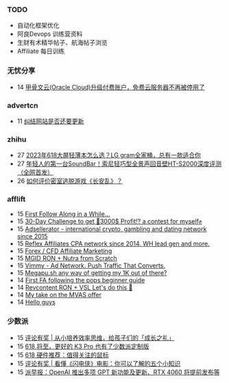 ### TODO
-  自动化框架优化
-  阿良Devops 训练营资料
-  生财有术精华帖子、航海帖子浏览
-  Affiliate 每日训练

### 无忧分享
<!-- ruyo:START -->
-  14 [甲骨文云&lpar;Oracle Cloud&rpar;升级付费账户，免费云服务器不再被停用了](https://51.ruyo.net/18403.html)<!-- ruyo:END -->

### advertcn
<!-- advertcn:START -->
-  11 [纠结网站是否还要更新](https://www.advertcn.com/forum.php?mod=viewthread&tid=110805)<!-- advertcn:END -->

### zhihu
<!-- zhihu:START -->
-  27 [2023年618大屏轻薄本怎么选？LG gram全家桶，总有一款适合你](http://zhuanlan.zhihu.com/p/632641888?utm_campaign=rss&utm_medium=rss&utm_source=rss&utm_content=title)
-  27 [年轻人的第一台SoundBar！索尼轻巧型全景声回音壁HT-S2000深度评测（全网首发）](http://zhuanlan.zhihu.com/p/630990296?utm_campaign=rss&utm_medium=rss&utm_source=rss&utm_content=title)
-  26 [如何评价密室逃脱游戏《长安乱》？](http://www.zhihu.com/question/563950552/answer/3045961312?utm_campaign=rss&utm_medium=rss&utm_source=rss&utm_content=title)<!-- zhihu:END -->

### afflift
<!-- afflift:START -->
-  15 [First Follow Along in a While...](https://afflift.com/f/threads/first-follow-along-in-a-while.11102/?utm_source=rss&utm_medium=rss)
-  15 [30-Day Challenge to get 🎯3000$ Profit⁉ a contest for myself✊](https://afflift.com/f/threads/30-day-challenge-to-get-%F0%9F%8E%AF3000-profit%E2%81%89-a-contest-for-myself%E2%9C%8A.9419/?utm_source=rss&utm_medium=rss)
-  15 [Adsellerator - international crypto, gambling and dating network since 2015](https://afflift.com/f/threads/adsellerator-international-crypto-gambling-and-dating-network-since-2015.6683/?utm_source=rss&utm_medium=rss)
-  15 [Reflex Affiliates CPA network since 2014. WH lead gen and more.](https://afflift.com/f/threads/reflex-affiliates-cpa-network-since-2014-wh-lead-gen-and-more.7190/?utm_source=rss&utm_medium=rss)
-  15 [Forex / CFD Affiliate Marketing](https://afflift.com/f/threads/forex-cfd-affiliate-marketing.11122/?utm_source=rss&utm_medium=rss)
-  15 [MGID RON + Nutra from Scratch](https://afflift.com/f/threads/mgid-ron-nutra-from-scratch.10949/?utm_source=rss&utm_medium=rss)
-  15 [Vimmy - Ad Network. Push Traffic That Converts.](https://afflift.com/f/threads/vimmy-ad-network-push-traffic-that-converts.5871/?utm_source=rss&utm_medium=rss)
-  15 [Megapu.sh any way of getting my 1K out of there?](https://afflift.com/f/threads/megapu-sh-any-way-of-getting-my-1k-out-of-there.11120/?utm_source=rss&utm_medium=rss)
-  14 [First FA following the pops beginner guide](https://afflift.com/f/threads/first-fa-following-the-pops-beginner-guide.11121/?utm_source=rss&utm_medium=rss)
-  14 [Revcontent RON + VSL Let&#39;s do this 🚀](https://afflift.com/f/threads/revcontent-ron-vsl-lets-do-this-%F0%9F%9A%80.9662/?utm_source=rss&utm_medium=rss)
-  14 [My take on the MVAS offer](https://afflift.com/f/threads/my-take-on-the-mvas-offer.11116/?utm_source=rss&utm_medium=rss)
-  14 [Hello guys](https://afflift.com/f/threads/hello-guys.11115/?utm_source=rss&utm_medium=rss)<!-- afflift:END -->

### 少数派
<!-- sspai:START -->
-  15 [评论有奖 | 从小培养效率思维，给孩子们的「成长之礼」](https://sspai.com/post/80352)
-  15 [618 将至，更好的 K3 Pro 也有了少数派定制版](https://sspai.com/post/80310)
-  15 [618 硬件推荐：值得关注的鼠标](https://sspai.com/post/80329)
-  15 [评论有奖 | 看懂《闪电侠》电影：你可以了解的五个小知识](https://sspai.com/post/80358)
-  15 [派早报：OpenAI 推出多项 GPT 新功能及更新、RTX 4060 将提前发布等](https://sspai.com/post/80356)<!-- sspai:END -->

